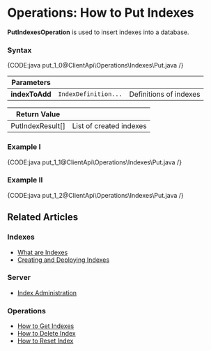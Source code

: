 # Operations: How to Put Indexes

**PutIndexesOperation** is used to insert indexes into a database.

### Syntax

{CODE:java put_1_0@ClientApi\Operations\Indexes\Put.java /}

| Parameters | | |
| ------------- | ------------- | ----- |
| **indexToAdd** | `IndexDefinition...` | Definitions of indexes |

| Return Value | |
| ------------- | ----- |
| PutIndexResult[] | List of created indexes |

### Example I

{CODE:java put_1_1@ClientApi\Operations\Indexes\Put.java /}

### Example II

{CODE:java put_1_2@ClientApi\Operations\Indexes\Put.java /}

## Related Articles

### Indexes

- [What are Indexes](../../../../indexes/what-are-indexes)
- [Creating and Deploying Indexes](../../../../indexes/creating-and-deploying)

### Server

- [Index Administration](../../../../server/administration/index-administration)

### Operations

- [How to Get Indexes](../../../../client-api/operations/maintenance/indexes/get-indexes)
- [How to Delete Index](../../../../client-api/operations/maintenance/indexes/delete-index)
- [How to Reset Index](../../../../client-api/operations/maintenance/indexes/reset-index)
